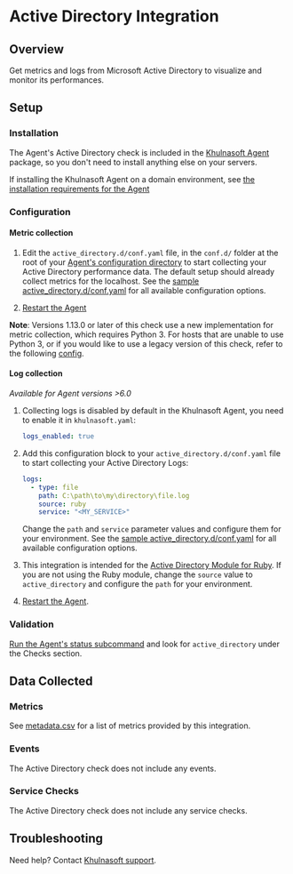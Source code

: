 # Active Directory Integration

## Overview

Get metrics and logs from Microsoft Active Directory to visualize and monitor its performances.

## Setup

### Installation

The Agent's Active Directory check is included in the [Khulnasoft Agent][1] package, so you don't need to install anything else on your servers.

If installing the Khulnasoft Agent on a domain environment, see [the installation requirements for the Agent][2]

### Configuration

#### Metric collection

1. Edit the `active_directory.d/conf.yaml` file, in the `conf.d/` folder at the root of your [Agent's configuration directory][3] to start collecting your Active Directory performance data. The default setup should already collect metrics for the localhost. See the [sample active_directory.d/conf.yaml][4] for all available configuration options.

2. [Restart the Agent][5]

**Note**: Versions 1.13.0 or later of this check use a new implementation for metric collection, which requires Python 3. For hosts that are unable to use Python 3, or if you would like to use a legacy version of this check, refer to the following [config][10].

#### Log collection

_Available for Agent versions >6.0_

1. Collecting logs is disabled by default in the Khulnasoft Agent, you need to enable it in `khulnasoft.yaml`:

   ```yaml
   logs_enabled: true
   ```

2. Add this configuration block to your `active_directory.d/conf.yaml` file to start collecting your Active Directory Logs:

   ```yaml
   logs:
     - type: file
       path: C:\path\to\my\directory\file.log
       source: ruby
       service: "<MY_SERVICE>"
   ```

   Change the `path` and `service` parameter values and configure them for your environment.
   See the [sample active_directory.d/conf.yaml][4] for all available configuration options.

3. This integration is intended for the [Active Directory Module for Ruby][6]. If you are not using the Ruby module, change the `source` value to `active_directory` and configure the `path` for your environment.

4. [Restart the Agent][5].

### Validation

[Run the Agent's status subcommand][7] and look for `active_directory` under the Checks section.

## Data Collected

### Metrics

See [metadata.csv][8] for a list of metrics provided by this integration.

### Events

The Active Directory check does not include any events.

### Service Checks

The Active Directory check does not include any service checks.

## Troubleshooting

Need help? Contact [Khulnasoft support][9].

[1]: https://app.khulnasoft.com/account/settings/agent/latest
[2]: https://docs.khulnasoft.com/agent/faq/windows-agent-ddagent-user/#installation-in-a-domain-environment
[3]: https://docs.khulnasoft.com/agent/guide/agent-configuration-files/#agent-configuration-directory
[4]: https://github.com/KhulnaSoft/integrations-core/blob/master/active_directory/khulnasoft_checks/active_directory/data/conf.yaml.example
[5]: https://docs.khulnasoft.com/agent/guide/agent-commands/#start-stop-and-restart-the-agent
[6]: https://www.rubydoc.info/gems/activedirectory/0.9.3
[7]: https://docs.khulnasoft.com/agent/guide/agent-commands/#agent-status-and-information
[8]: https://github.com/KhulnaSoft/integrations-core/blob/master/active_directory/metadata.csv
[9]: https://docs.khulnasoft.com/help/
[10]: https://github.com/KhulnaSoft/integrations-core/blob/7.33.x/active_directory/khulnasoft_checks/active_directory/data/conf.yaml.example
